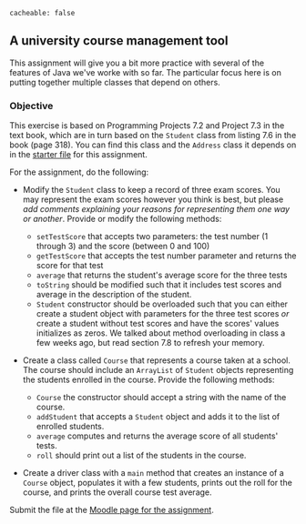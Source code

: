 ```
cacheable: false
```

## A university course management tool

This assignment will give you a bit more practice with several of the features of Java we've worke with so far. The particular focus here is on putting together multiple classes that depend on others.

### Objective

This exercise is based on Programming Projects 7.2 and Project 7.3 in the text book, which are in turn based on the `Student` class from listing 7.6 in the book (page 318). You can find this class and the `Address` class it depends on in the [starter file](http://mathcs.pugetsound.edu/~tmullen/ics/CourseStarter.zip) for this assignment.

For the assignment, do the following:

* Modify the `Student` class to keep a record of three exam scores. You may represent the exam scores however you think is best, but please *add comments explaining your reasons for representing them one way or another*. Provide or modify the following methods:
  * `setTestScore` that accepts two parameters: the test number (1 through 3) and the score (between 0 and 100)
  * `getTestScore` that accepts the test number parameter and returns the score for that test
  * `average` that returns the student's average score for the three tests
  * `toString` should be modified such that it includes test scores and average in the description of the student.
  * `Student` constructor should be overloaded such that you can either create a student object with parameters for the three test scores *or* create a student without test scores and have the scores' values initializes as zeros. We talked about method overloading in class a few weeks ago, but read section 7.8 to refresh your memory.

* Create a class called `Course` that represents a course taken at a school. The course should include an `ArrayList` of `Student` objects representing the students enrolled in the course. Provide the following methods:
  * `Course` the constructor should accept a string with the name of the course.
  * `addStudent` that accepts a `Student` object and adds it to the list of enrolled students.
  * `average` computes and returns the average score of all students' tests.
  * `roll` should print out a list of the students in the course.

* Create a driver class with a `main` method that creates an instance of a `Course` object, populates it with a few students, prints out the roll for the course, and prints the overall course test average.


Submit the file at the [Moodle page for the assignment](https://moodle.pugetsound.edu/moodle/mod/assign/view.php?id=330507).
